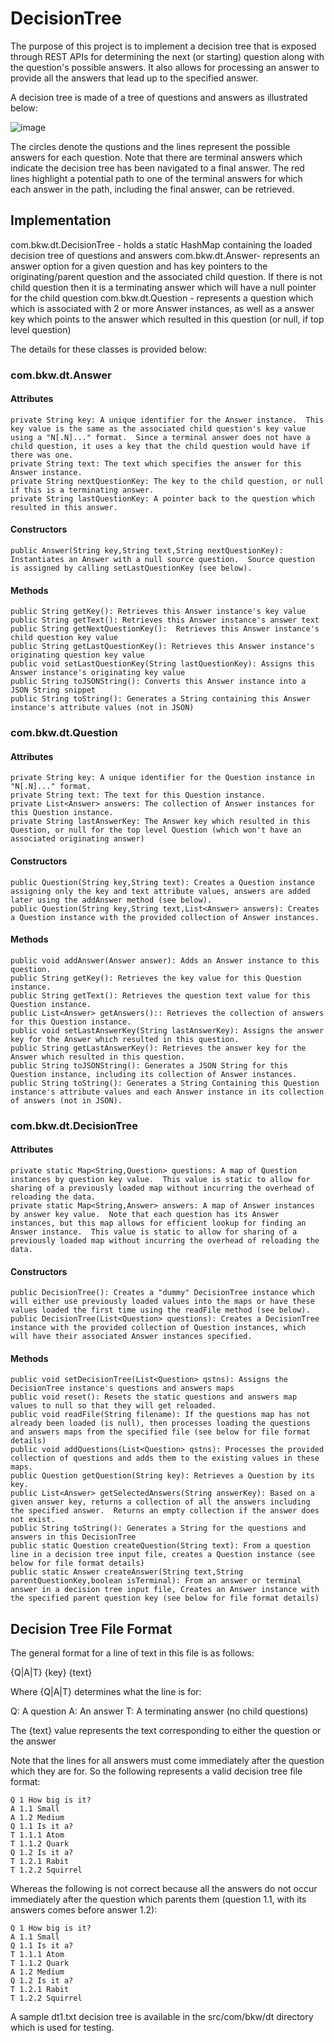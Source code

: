 # DecisionTree
The purpose of this project is to implement a decision tree that is exposed through REST APIs for determining the next (or starting) question along with the question's possible answers.  It also allows for processing an answer to provide all the answers that lead up to the specified answer.

A decision tree is made of a tree of questions and answers as illustrated below:

![image](https://github.com/Brian-Wintz/DecisionTree/assets/133924124/2f8832f6-6247-4a05-90a2-e5659dbd8428)

The circles denote the qustions and the lines represent the possible answers for each question.  Note that there are terminal answers which indicate the decision tree has been navigated to a final answer.  The red lines highlight a potential path to one of the terminal answers for which each answer in the path, including the final answer, can be retrieved.

## Implementation
com.bkw.dt.DecisionTree - holds a static HashMap containing the loaded decision tree of questions and answers
com.bkw.dt.Answer- represents an answer option for a given question and has key pointers to the originating/parent question and the associated child question.  If there is not child question then it is a terminating answer which will have a null pointer for the child question
com.bkw.dt.Question - represents a question which which is associated with 2 or more Answer instances, as well as a answer key which points to the answer which resulted in this question (or null, if top level question)

The details for these classes is provided below:

### com.bkw.dt.Answer

#### Attributes
    private String key: A unique identifier for the Answer instance.  This key value is the same as the associated child question's key value using a "N[.N]..." format.  Since a terminal answer does not have a child question, it uses a key that the child question would have if there was one.
    private String text: The text which specifies the answer for this Answer instance.
    private String nextQuestionKey: The key to the child question, or null if this is a terminating answer.
    private String lastQuestionKey: A pointer back to the question which resulted in this answer.

#### Constructors
    public Answer(String key,String text,String nextQuestionKey): Instantiates an Answer with a null source question.  Source question is assigned by calling setLastQuestionKey (see below).

#### Methods
    public String getKey(): Retrieves this Answer instance's key value
    public String getText(): Retrieves this Answer instance's answer text
    public String getNextQuestionKey():  Retrieves this Answer instance's child question key value
    public String getLastQuestionKey(): Retrieves this Answer instance's originating question key value
    public void setLastQuestionKey(String lastQuestionKey): Assigns this Answer instance's originating key value
    public String toJSONString(): Converts this Answer instance into a JSON String snippet
    public String toString(): Generates a String containing this Answer instance's attribute values (not in JSON)

### com.bkw.dt.Question

#### Attributes
    private String key: A unique identifier for the Question instance in "N[.N]..." format.
    private String text: The text for this Question instance.
    private List<Answer> answers: The collection of Answer instances for this Question instance.
    private String lastAnswerKey: The Answer key which resulted in this Question, or null for the top level Question (which won't have an associated originating answer)

#### Constructors
    public Question(String key,String text): Creates a Question instance assigning only the key and text attribute values, answers are added later using the addAnswer method (see below).
    public Question(String key,String text,List<Answer> answers): Creates a Question instance with the provided collection of Answer instances.

#### Methods
    public void addAnswer(Answer answer): Adds an Answer instance to this question.
    public String getKey(): Retrieves the key value for this Question instance.
    public String getText(): Retrieves the question text value for this Question instance.
    public List<Answer> getAnswers():: Retrieves the collection of answers for this Question instance.
    public void setLastAnswerKey(String lastAnswerKey): Assigns the answer key for the Answer which resulted in this question.
    public String getLastAnswerKey(): Retrieves the answer key for the Answer which resulted in this question.
    public String toJSONString(): Generates a JSON String for this Question instance, including its collection of Answer instances.
    public String toString(): Generates a String Containing this Question instance's attribute values and each Answer instance in its collection of answers (not in JSON).

### com.bkw.dt.DecisionTree

####  Attributes
    private static Map<String,Question> questions: A map of Question instances by question key value.  This value is static to allow for sharing of a previously loaded map without incurring the overhead of reloading the data.
    private static Map<String,Answer> answers: A map of Answer instances by answer key value.  Note that each question has its Answer instances, but this map allows for efficient lookup for finding an Answer instance.  This value is static to allow for sharing of a previously loaded map without incurring the overhead of reloading the data.

#### Constructors
    public DecisionTree(): Creates a "dummy" DecisionTree instance which will either use previously loaded values into the maps or have these values loaded the first time using the readFile method (see below).
    public DecisionTree(List<Question> questions): Creates a DecisionTree instance with the provided collection of Question instances, which will have their associated Answer instances specified.

#### Methods
    public void setDecisionTree(List<Question> qstns): Assigns the DecisionTree instance's questions and answers maps
    public void reset(): Resets the static questions and answers map values to null so that they will get reloaded.
    public void readFile(String filename): If the questions map has not already been loaded (is null), then processes loading the questions and answers maps from the specified file (see below for file format details)
    public void addQuestions(List<Question> qstns): Processes the provided collection of questions and adds them to the existing values in these maps.
    public Question getQuestion(String key): Retrieves a Question by its key.
    public List<Answer> getSelectedAnswers(String answerKey): Based on a given answer key, returns a collection of all the answers including the specified answer.  Returns an empty collection if the answer does not exist.
    public String toString(): Generates a String for the questions and answers in this DecisionTree
    public static Question createQuestion(String text): From a question line in a decision tree input file, creates a Question instance (see below for file format details)
    public static Answer createAnswer(String text,String parentQuestionKey,boolean isTerminal): From an answer or terminal answer in a decision tree input file, Creates an Answer instance with the specified parent question key (see below for file format details)

## Decision Tree File Format

The general format for a line of text in this file is as follows:

   {Q|A|T} {key} {text}
   
Where {Q|A|T} determines what the line is for:

   Q: A question
   A: An answer
   T: A terminating answer (no child questions)
   
The {text} value represents the text corresponding to either the question or the answer

Note that the lines for all answers must come immediately after the question which they are for.  So the following represents a valid decision tree file format:
```
Q 1 How big is it?
A 1.1 Small
A 1.2 Medium
Q 1.1 Is it a?
T 1.1.1 Atom
T 1.1.2 Quark
Q 1.2 Is it a?
T 1.2.1 Rabit
T 1.2.2 Squirrel
```
Whereas the following is not correct because all the answers do not occur immediately after the question which parents them (question 1.1, with its answers comes before answer 1.2):
```
Q 1 How big is it?
A 1.1 Small
Q 1.1 Is it a?
T 1.1.1 Atom
T 1.1.2 Quark
A 1.2 Medium
Q 1.2 Is it a?
T 1.2.1 Rabit
T 1.2.2 Squirrel
```
A sample dt1.txt decision tree is available in the src/com/bkw/dt directory which is used for testing.
